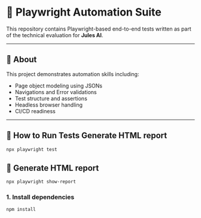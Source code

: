 # 🚀 Playwright Automation Suite

This repository contains Playwright-based end-to-end tests written as part of the technical evaluation for **Jules AI**.

---

## 📌 About

This project demonstrates automation skills including:
- Page object modeling using JSONs
- Navigations and Error validations
- Test structure and assertions
- Headless browser handling
- CI/CD readiness

---

## 🧪 How to Run Tests  Generate HTML report
```bash
npx playwright test
```

## 🧪 Generate HTML report
```bash
npx playwright show-report
```

### 1. Install dependencies
```bash
npm install
```
